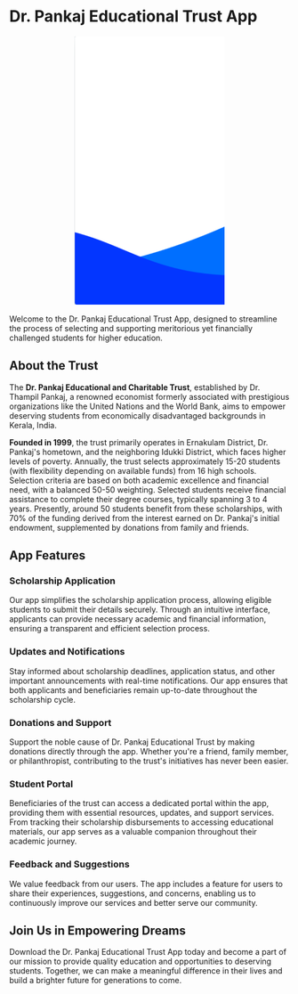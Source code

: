 # Dr. Pankaj Educational Trust App

<p align="center">
    <img src="https://github.com/AdeebAbubacker/pankaj_mvvm/blob/main/assets/splash_gif.gif" width="270" />  
</p>

Welcome to the Dr. Pankaj Educational Trust App, designed to streamline the process of selecting and supporting meritorious yet financially challenged students for higher education.

## About the Trust

The **Dr. Pankaj Educational and Charitable Trust**, established by Dr. Thampil Pankaj, a renowned economist formerly associated with prestigious organizations like the United Nations and the World Bank, aims to empower deserving students from economically disadvantaged backgrounds in Kerala, India.

**Founded in 1999**, the trust primarily operates in Ernakulam District, Dr. Pankaj's hometown, and the neighboring Idukki District, which faces higher levels of poverty. Annually, the trust selects approximately 15-20 students (with flexibility depending on available funds) from 16 high schools. Selection criteria are based on both academic excellence and financial need, with a balanced 50-50 weighting. Selected students receive financial assistance to complete their degree courses, typically spanning 3 to 4 years. Presently, around 50 students benefit from these scholarships, with 70% of the funding derived from the interest earned on Dr. Pankaj's initial endowment, supplemented by donations from family and friends.

## App Features

### Scholarship Application

Our app simplifies the scholarship application process, allowing eligible students to submit their details securely. Through an intuitive interface, applicants can provide necessary academic and financial information, ensuring a transparent and efficient selection process.

### Updates and Notifications

Stay informed about scholarship deadlines, application status, and other important announcements with real-time notifications. Our app ensures that both applicants and beneficiaries remain up-to-date throughout the scholarship cycle.

### Donations and Support

Support the noble cause of Dr. Pankaj Educational Trust by making donations directly through the app. Whether you're a friend, family member, or philanthropist, contributing to the trust's initiatives has never been easier.

### Student Portal

Beneficiaries of the trust can access a dedicated portal within the app, providing them with essential resources, updates, and support services. From tracking their scholarship disbursements to accessing educational materials, our app serves as a valuable companion throughout their academic journey.

### Feedback and Suggestions

We value feedback from our users. The app includes a feature for users to share their experiences, suggestions, and concerns, enabling us to continuously improve our services and better serve our community.

## Join Us in Empowering Dreams

Download the Dr. Pankaj Educational Trust App today and become a part of our mission to provide quality education and opportunities to deserving students. Together, we can make a meaningful difference in their lives and build a brighter future for generations to come.
